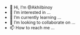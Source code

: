 - 👋 Hi, I’m @Akhilbinoy
- 👀 I’m interested in ...
- 🌱 I’m currently learning ...
- 💞️ I’m looking to collaborate on ...
- 📫 How to reach me ...

<!---
Akhilbinoy/Akhilbinoy is a ✨ special ✨ repository because its `README.md` (this file) appears on your GitHub profile.
You can click the Preview link to take a look at your changes.
--->
